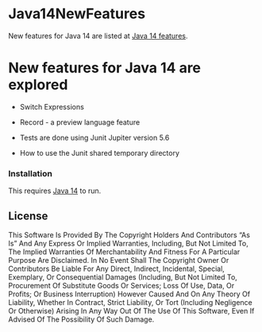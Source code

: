 # Java14NewFeatures

New features for Java 14 are listed at [Java 14 features](http://openjdk.java.net/projects/jdk/14/).



# New features for Java 14 are explored

  - Switch Expressions
  - Record - a preview language feature
  
  - Tests are done using Junit Jupiter version 5.6
  - How to use the Junit shared temporary directory

### Installation

This requires [Java 14](https://adoptopenjdk.net/releases.html?variant=openjdk14&jvmVariant=hotspot) to run.

License
----

This Software Is Provided By The Copyright Holders And Contributors “As Is” And Any Express Or Implied Warranties, Including, But Not Limited To, The Implied Warranties Of Merchantability And Fitness For A Particular Purpose Are Disclaimed. In No Event Shall The Copyright Owner Or Contributors Be Liable For Any Direct, Indirect, Incidental, Special, Exemplary, Or Consequential Damages (Including, But Not Limited To, Procurement Of Substitute Goods Or Services; Loss Of Use, Data, Or Profits; Or Business Interruption) However Caused And On Any Theory Of Liability, Whether In Contract, Strict Liability, Or Tort (Including Negligence Or Otherwise) Arising In Any Way Out Of The Use Of This Software, Even If Advised Of The Possibility Of Such Damage.
